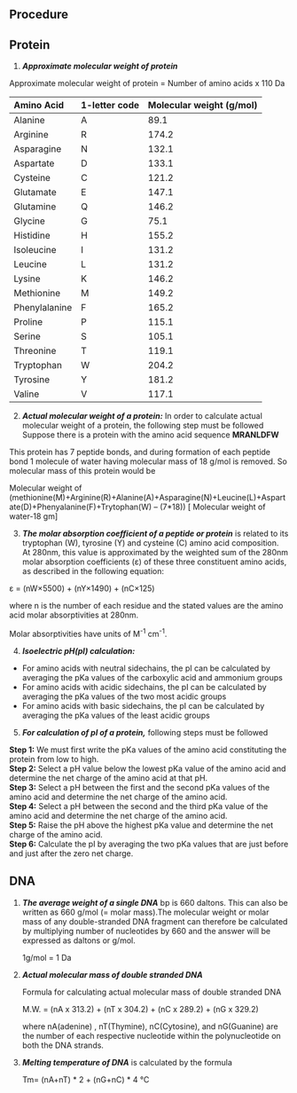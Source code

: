 ## Procedure

## **Protein**
1.	***Approximate molecular weight of protein*** 

Approximate molecular weight of protein = Number of amino acids x 110 Da 

| Amino Acid | 1-letter code | Molecular weight (g/mol) |
| :-- | :-- | :-- |
| Alanine |  A   | 89.1 |
| Arginine |  R   | 174.2 |
| Asparagine |  N   | 132.1 |
| Aspartate |  D   | 133.1 |
| Cysteine |  C   | 121.2 |
| Glutamate |  E   | 147.1 |
| Glutamine |  Q   | 146.2 |
| Glycine |  G   | 75.1 |
| Histidine |  H   | 155.2 |
| Isoleucine |  I   | 131.2 |
| Leucine |  L   | 131.2 |
| Lysine |  K   | 146.2 |
| Methionine |  M   | 149.2 |
| Phenylalanine |  F   | 165.2 |
| Proline |  P   | 115.1 |
| Serine |  S   | 105.1 |
| Threonine |  T   | 119.1 |
| Tryptophan |  W   | 204.2 |
| Tyrosine |  Y   | 181.2 |
| Valine | V   | 117.1 |


2. ***Actual molecular weight of a protein:*** In order to calculate actual molecular weight of a protein, the following step must be followed  
Suppose there is a protein with the amino acid sequence **MRANLDFW**  

This protein has 7 peptide bonds, and during formation of each peptide bond 1 molecule of water having molecular mass of 18 g/mol is removed. So molecular mass of this protein would be  

Molecular weight of (methionine(M)+Arginine(R)+Alanine(A)+Asparagine(N)+Leucine(L)+Aspartate(D)+Phenyalanine(F)+Trytophan(W) – (7*18))
[ Molecular weight of water-18 gm]


3. ***The molar absorption coefficient of a peptide or protein*** is related to its tryptophan (W), tyrosine (Y) and cysteine (C) amino acid composition. At 280nm, this value is approximated by the weighted sum of the 280nm molar absorption coefficients (ε) of these three constituent amino acids, as described in the following equation:   

ε = (nW×5500) + (nY×1490) + (nC×125)   

where n is the number of each residue and the stated values are the amino acid molar absorptivities at 280nm.

Molar absorptivities have units of M<sup>-1</sup> cm<sup>-1</sup>.


4. ***Isoelectric pH(pI) calculation:***
- For amino acids with neutral sidechains, the pI can be calculated by averaging the pKa values of the carboxylic acid and ammonium groups 
- For amino acids with acidic sidechains, the pI can be calculated by averaging the pKa values of the two most acidic groups 
- For amino acids with basic sidechains, the pI can be calculated by averaging the pKa values of the least acidic groups 


5. ***For calculation of pI of a protein,*** following steps must be followed

**Step 1:** We must first write the pKa values of the amino acid constituting the protein from low to high.  
**Step 2:** Select a pH value  below the lowest pKa value of the amino acid and determine the net charge of the amino acid at that pH.  
**Step 3:** Select a pH between the first and the second pKa values of the amino acid and determine the net charge of the amino acid.  
**Step 4:** Select a pH between the second and the third pKa value of the amino acid and determine the net charge of the amino acid.  
**Step 5:** Raise the pH above the highest pKa value and determine the net charge of the amino acid.  
**Step 6:** Calculate the pI by averaging the two pKa values that are just before and just after the zero net charge.   


## **DNA**

1.	***The average weight of a single DNA*** bp is 660 daltons. This can also be written as 660 g/mol (= molar mass).The molecular weight or molar mass of any double-stranded DNA fragment can therefore be calculated by multiplying number of nucleotides by 660 and the answer will be expressed as daltons or g/mol.  

    1g/mol = 1 Da


2. ***Actual molecular mass of double stranded DNA***

   Formula for calculating actual molecular mass of double stranded DNA

    M.W. = (nA x 313.2) + (nT x 304.2) + (nC x 289.2) + (nG x 329.2)

      where nA(adenine) , nT(Thymine), nC(Cytosine), and nG(Guanine) are the number of each respective nucleotide within the polynucleotide on both the DNA strands.


3. ***Melting temperature of DNA*** is calculated by the formula

   Tm= (nA+nT) * 2 + (nG+nC) * 4 °C

